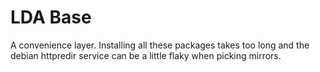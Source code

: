 LDA Base
========

A convenience layer. Installing all these packages takes too long and the debian httpredir service can be a little flaky when picking mirrors.
